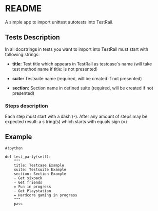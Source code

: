 # README #
A simple app to import unittest autotests into TestRail.
## Tests Description ##
In all docstrings in tests you want to import into TestRail must start with following strings:

* __title:__ Test title which appears in TestRail as testcase`s name (will take test method name if title: is not presented)

* __suite:__ Testsuite name (required, will be created if not presented)

* __section:__ Section name in defined suite (required, will be created if not presented)

### Steps description ###
Each step must start with a dash (-). After any amount of steps may be expected result: a s tring(s) which starts with equals sign (=)

## Example ##

```
#!python

def test_party(self):
    """
    title: Testcase Example
    suite: Testsuite Example
    section: Section Example
    - Get sixpack
    - Get friends
    = Fun in progress
    - Get Playstation
    = Hardcore gaming in progress
    """
    pass
```